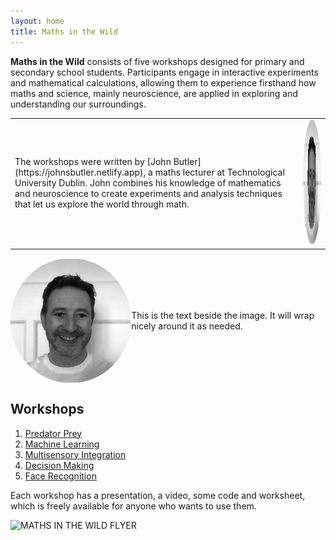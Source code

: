 ```yaml
---
layout: home
title: Maths in the Wild
---
```



**Maths in the Wild** consists of five workshops designed for primary and secondary school students. Participants engage in interactive experiments and mathematical calculations, allowing them to experience firsthand how maths and science, mainly neuroscience, are applied in exploring and understanding our surroundings.

<table>
<tr>
<td>The workshops were written by [John Butler](https://johnsbutler.netlify.app), a maths lecturer at Technological
University Dublin. John combines his knowledge
of mathematics and neuroscience to create
experiments and analysis techniques that
let us explore the world through math.</td>
<td><img src="John.png" alt="John Butler" style="width:200px; height:200px; border-radius:50%;"></td>
</tr>
</table>

<div style="display: flex; align-items: center;">
 <img src="John.png" alt="John Butler" style="width:200px; height:200px; border-radius:50%;">
  <p>This is the text beside the image. It will wrap nicely around it as needed.</p>
</div>


## Workshops
1. [Predator Prey](01_Predator_Prey/index.md)
2. [Machine Learning](02_NeuroAI/index.md)
3. [Multisensory Integration](03_Multisensory/index.md)
4. [Decision Making](04_DecisionMaking/index.md)
5. [Face Recognition](05_EigenFace/index.md)

Each workshop has a presentation, a video, some code and worksheet, which is freely available for anyone who wants to use them.

![MATHS IN THE WILD FLYER](https://github.com/user-attachments/assets/dbf14801-501d-457f-8ff9-7df77a99db15)
